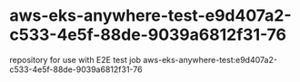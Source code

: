 # aws-eks-anywhere-test-e9d407a2-c533-4e5f-88de-9039a6812f31-76
repository for use with E2E test job aws-eks-anywhere-test:e9d407a2-c533-4e5f-88de-9039a6812f31-76
